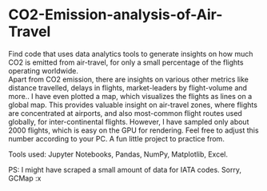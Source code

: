 # CO2-Emission-analysis-of-Air-Travel
Find code that uses data analytics tools to generate insights on how much CO2 is emitted from air-travel, for only a small percentage of the flights operating worldwide.
<br>
Apart from CO2 emission, there are insights on various other metrics like distance travelled, delays in flights, market-leaders by flight-volume and more..
I have even plotted a map, which visualizes the flights as lines on a global map. This provides valuable insight on air-travel zones, where flights are concentrated at airports, and also most-common flight routes used globally, for inter-continental flights. However, I have sampled only about 2000 flights, which is easy on the GPU for rendering. Feel free to adjust this number according to your PC.
A fun little project to practice from.

Tools used: Jupyter Notebooks, Pandas, NumPy, Matplotlib, Excel.

PS: I might have scraped a small amount of data for IATA codes. Sorry, GCMap :x
